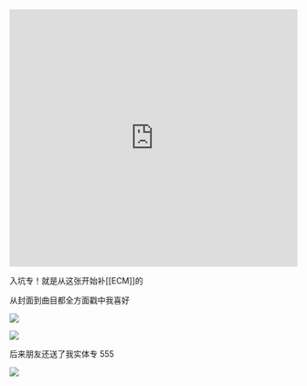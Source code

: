 ---
---

<iframe allow="autoplay *; encrypted-media *; fullscreen *; clipboard-write" frameborder="0" height="450" style="width:100%;max-width:660px;overflow:hidden;background:transparent;" sandbox="allow-forms allow-popups allow-same-origin allow-scripts allow-storage-access-by-user-activation allow-top-navigation-by-user-activation" src="https://embed.music.apple.com/hk/album/return-to-forever/1445876621?l=en"></iframe>

入坑专！就是从这张开始补[[ECM]]的

从封面到曲目都全方面戳中我喜好

![](https://picture-guan.oss-cn-hangzhou.aliyuncs.com/20220817120505.png)

![](https://picture-guan.oss-cn-hangzhou.aliyuncs.com/20220817120547.png)

后来朋友还送了我实体专 555

![](https://picture-guan.oss-cn-hangzhou.aliyuncs.com/20220817120256.png)